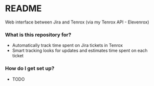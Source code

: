 # README #

Web interface between Jira and Tenrox (via my Tenrox API - Elevenrox)

### What is this repository for? ###

* Automatically track time spent on Jira tickets in Tenrox
* Smart tracking looks for updates and estimates time spent on each ticket

### How do I get set up? ###

* TODO